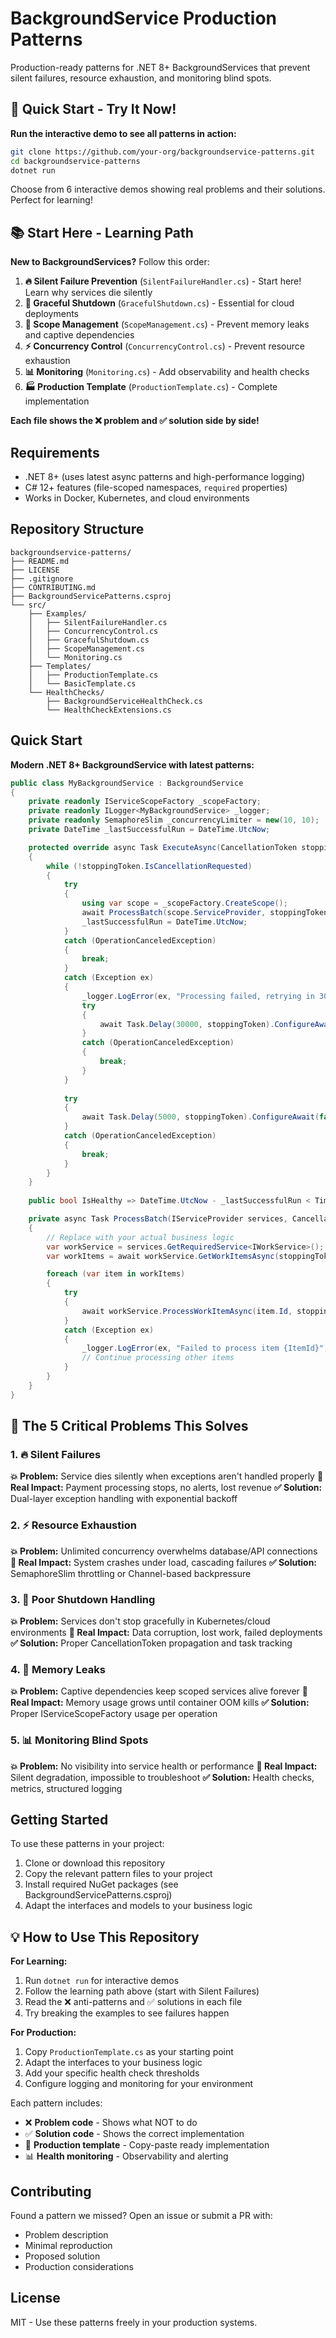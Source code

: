 # BackgroundService Production Patterns

Production-ready patterns for .NET 8+ BackgroundServices that prevent silent failures, resource exhaustion, and monitoring blind spots.

## 🚀 Quick Start - Try It Now!

**Run the interactive demo to see all patterns in action:**

```bash
git clone https://github.com/your-org/backgroundservice-patterns.git
cd backgroundservice-patterns
dotnet run
```

Choose from 6 interactive demos showing real problems and their solutions. Perfect for learning!

## 📚 Start Here - Learning Path

**New to BackgroundServices?** Follow this order:

1. **🔥 Silent Failure Prevention** (`SilentFailureHandler.cs`) - Start here! Learn why services die silently
2. **🛑 Graceful Shutdown** (`GracefulShutdown.cs`) - Essential for cloud deployments
3. **🔧 Scope Management** (`ScopeManagement.cs`) - Prevent memory leaks and captive dependencies
4. **⚡ Concurrency Control** (`ConcurrencyControl.cs`) - Prevent resource exhaustion
5. **📊 Monitoring** (`Monitoring.cs`) - Add observability and health checks
6. **🏭 Production Template** (`ProductionTemplate.cs`) - Complete implementation

**Each file shows the ❌ problem and ✅ solution side by side!**

## Requirements

- .NET 8+ (uses latest async patterns and high-performance logging)
- C# 12+ features (file-scoped namespaces, `required` properties)
- Works in Docker, Kubernetes, and cloud environments

## Repository Structure

```
backgroundservice-patterns/
├── README.md
├── LICENSE
├── .gitignore
├── CONTRIBUTING.md
├── BackgroundServicePatterns.csproj
└── src/
    ├── Examples/
    │   ├── SilentFailureHandler.cs
    │   ├── ConcurrencyControl.cs
    │   ├── GracefulShutdown.cs
    │   ├── ScopeManagement.cs
    │   └── Monitoring.cs
    ├── Templates/
    │   ├── ProductionTemplate.cs
    │   └── BasicTemplate.cs
    └── HealthChecks/
        ├── BackgroundServiceHealthCheck.cs
        └── HealthCheckExtensions.cs
```

## Quick Start

**Modern .NET 8+ BackgroundService with latest patterns:**

```csharp
public class MyBackgroundService : BackgroundService
{
    private readonly IServiceScopeFactory _scopeFactory;
    private readonly ILogger<MyBackgroundService> _logger;
    private readonly SemaphoreSlim _concurrencyLimiter = new(10, 10);
    private DateTime _lastSuccessfulRun = DateTime.UtcNow;

    protected override async Task ExecuteAsync(CancellationToken stoppingToken)
    {
        while (!stoppingToken.IsCancellationRequested)
        {
            try
            {
                using var scope = _scopeFactory.CreateScope();
                await ProcessBatch(scope.ServiceProvider, stoppingToken).ConfigureAwait(false);
                _lastSuccessfulRun = DateTime.UtcNow;
            }
            catch (OperationCanceledException)
            {
                break;
            }
            catch (Exception ex)
            {
                _logger.LogError(ex, "Processing failed, retrying in 30s");
                try
                {
                    await Task.Delay(30000, stoppingToken).ConfigureAwait(false);
                }
                catch (OperationCanceledException)
                {
                    break;
                }
            }
            
            try
            {
                await Task.Delay(5000, stoppingToken).ConfigureAwait(false);
            }
            catch (OperationCanceledException)
            {
                break;
            }
        }
    }
    
    public bool IsHealthy => DateTime.UtcNow - _lastSuccessfulRun < TimeSpan.FromMinutes(10);

    private async Task ProcessBatch(IServiceProvider services, CancellationToken stoppingToken)
    {
        // Replace with your actual business logic
        var workService = services.GetRequiredService<IWorkService>();
        var workItems = await workService.GetWorkItemsAsync(stoppingToken);

        foreach (var item in workItems)
        {
            try
            {
                await workService.ProcessWorkItemAsync(item.Id, stoppingToken).ConfigureAwait(false);
            }
            catch (Exception ex)
            {
                _logger.LogError(ex, "Failed to process item {ItemId}", item.Id);
                // Continue processing other items
            }
        }
    }
}
```

## 🎯 The 5 Critical Problems This Solves

### 1. 🔥 Silent Failures
**💥 Problem:** Service dies silently when exceptions aren't handled properly
**🚨 Real Impact:** Payment processing stops, no alerts, lost revenue
**✅ Solution:** Dual-layer exception handling with exponential backoff

### 2. ⚡ Resource Exhaustion
**💥 Problem:** Unlimited concurrency overwhelms database/API connections
**🚨 Real Impact:** System crashes under load, cascading failures
**✅ Solution:** SemaphoreSlim throttling or Channel-based backpressure

### 3. 🛑 Poor Shutdown Handling
**💥 Problem:** Services don't stop gracefully in Kubernetes/cloud environments
**🚨 Real Impact:** Data corruption, lost work, failed deployments
**✅ Solution:** Proper CancellationToken propagation and task tracking

### 4. 🔧 Memory Leaks
**💥 Problem:** Captive dependencies keep scoped services alive forever
**🚨 Real Impact:** Memory usage grows until container OOM kills
**✅ Solution:** Proper IServiceScopeFactory usage per operation

### 5. 📊 Monitoring Blind Spots
**💥 Problem:** No visibility into service health or performance
**🚨 Real Impact:** Silent degradation, impossible to troubleshoot
**✅ Solution:** Health checks, metrics, structured logging

## Getting Started

To use these patterns in your project:

1. Clone or download this repository
2. Copy the relevant pattern files to your project
3. Install required NuGet packages (see BackgroundServicePatterns.csproj)
4. Adapt the interfaces and models to your business logic

## 💡 How to Use This Repository

**For Learning:**
1. Run `dotnet run` for interactive demos
2. Follow the learning path above (start with Silent Failures)
3. Read the ❌ anti-patterns and ✅ solutions in each file
4. Try breaking the examples to see failures happen

**For Production:**
1. Copy `ProductionTemplate.cs` as your starting point
2. Adapt the interfaces to your business logic
3. Add your specific health check thresholds
4. Configure logging and monitoring for your environment

Each pattern includes:
- ❌ **Problem code** - Shows what NOT to do
- ✅ **Solution code** - Shows the correct implementation
- 🔧 **Production template** - Copy-paste ready implementation
- 📊 **Health monitoring** - Observability and alerting

## Contributing

Found a pattern we missed? Open an issue or submit a PR with:
- Problem description
- Minimal reproduction
- Proposed solution
- Production considerations

## License

MIT - Use these patterns freely in your production systems.
